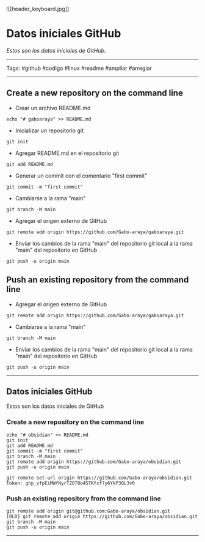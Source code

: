 ![[header_keyboard.jpg]]
# Datos iniciales GitHub

_Estos son los datos iniciales de GitHub._

***
Tags:  #github #codigo #linux #readme #ampliar #arreglar 
***

## **Create a new repository on the command line**

* Crear un archivo README.md

```
echo "# gaboaraya" >> README.md
```

* Inicializar un repositorio git

```
git init
```

* Agregar README.md en el repositorio git

```
git add README.md
```

  * Generar un commit con el comentario "first commit"

```
git commit -m "first commit"
```

 * Cambiarse a la rama "main"

```
git branch -M main
```

  * Agregar el origen externo de GitHub

```
git remote add origin https://github.com/Gabo-araya/gaboaraya.git
```

  * Enviar los cambios de la rama "main" del repositorio git local a la rama "main" del repositorio en GitHub

```
git push -u origin main
```

## **Push an existing repository from the command line**

* Agregar el origen externo de GitHub

```
git remote add origin https://github.com/Gabo-araya/gaboaraya.git
```

* Cambiarse a la rama "main"

```
git branch -M main
```

* Enviar los cambios de la rama "main" del repositorio git local a la rama "main" del repositorio en GitHub

```
git push -u origin main
```

---

## Datos iniciales GitHub

Estos son los datos iniciales de GitHub

### Create a new repository on the command line

	echo "# obsidian" >> README.md
	git init
	git add README.md
	git commit -m "first commit"
	git branch -M main
	git remote add origin https://github.com/Gabo-araya/obsidian.git
	git push -u origin main
	
	git remote set-url origin https://github.com/Gabo-araya/obsidian.git
	Token: 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

### Push an existing repository from the command line

	git remote add origin git@github.com:Gabo-araya/obsidian.git
	[OLD] git remote add origin https://github.com/Gabo-araya/obsidian.git
	git branch -M main
	git push -u origin main

---

